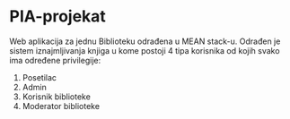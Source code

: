 # PIA-projekat

Web aplikacija za jednu Biblioteku odrađena u MEAN stack-u. Odrađen je sistem iznajmljivanja knjiga u kome postoji 4 tipa korisnika od kojih svako ima određene privilegije:
1. Posetilac
2. Admin
3. Korisnik biblioteke
4. Moderator biblioteke
